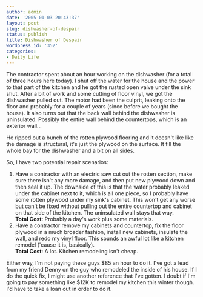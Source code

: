 ```yaml
---
author: admin
date: '2005-01-03 20:43:37'
layout: post
slug: dishwasher-of-despair
status: publish
title: Dishwasher of Despair
wordpress_id: '352'
categories:
- Daily Life
---
```

<p>The contractor spent about an hour working on the dishwasher (for a total of 
three hours here today). I shut off the water for the house and the power to 
that part of the kitchen and he got the rusted open valve under the sink shut. 
After a bit of work and some cutting of floor vinyl, we got the dishwasher 
pulled out. The motor had been the culprit, leaking onto the floor and probably 
for a couple of years (since before we bought the house). It also turns out that 
the back wall behind the dishwasher is uninsulated. Possibly the entire wall 
behind the countertops, which is an exterior wall...</p>
<p>He ripped out a bunch of the rotten plywood flooring and it doesn&#39;t like like 
the damage is structural, it&#39;s just the plywood on the surface. It fill the 
whole bay for the dishwasher and a bit on all sides.</p>
<p>So, I have two potential repair scenarios:</p>
<ol>
	<li>Have a contractor with an electric saw cut out the rotten section, make 
	sure there isn&#39;t any more damage, and then put new plywood down and then 
	seal it up. The downside of this is that the water probably leaked under the 
	cabinet next to it, which is all one piece, so I probably have some rotten 
	plywood under my sink&#39;s cabinet. This won&#39;t get any worse but can&#39;t be fixed 
	without pulling out the entire countertop and cabinet on that side of the 
	kitchen. The uninsulated wall stays that way.<br>
	<b>Total Cost</b>: Probably a day&#39;s work plus some materials.</li>
	<li>Have a contractor remove my cabinets and countertop, fix the floor 
	plywood in a much broader fashion, install new cabinets, insulate the wall, 
	and redo my vinyl floor. This sounds an awful lot like a kitchen remodel 
	(&#39;cause it is, basically).<br>
	<b>Total Cost</b>: A lot. Kitchen remodeling isn&#39;t cheap.</li>
</ol>
<p>Either way, I&#39;m not paying these guys $85 an hour to do it. I&#39;ve got a lead 
from my friend Denny on the guy who remodeled the inside of his house. If I do 
the quick fix, I might use another reference that I&#39;ve gotten. I doubt if I&#39;m 
going to pay something like $12K to remodel my kitchen this winter though. I'd have to take a loan out in order to do it.<b>
</b></p>
